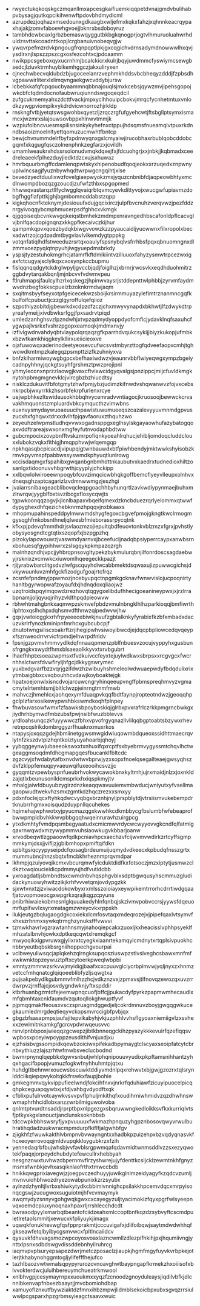 * rwyectukqkoqskgczmqanllmxapcesgkaifiuemkiqqpetdvnajgmdvbulihabpvbysagjqutkqpcikihwnwftpdovbhdmydlcml
* azrupdezjoqhazxmsedounxgdkaagbxwljefmxkqkxfahzjxqhnnkeacrqypaxhajakjzomvfaboewhgvoejjbknrxbsdoboyruz
* tambhdcwbcaxlgrbzbemaswqyggutbkbgkqnogprjogtvlhmuruoluahwrhduldzsvttakcoadnttkopjlcrgbanuivnobeqvgjw
* ywqvrpefmzrdvkpngougfrqnpqptlpkjgxcqgichvdrnsadymdnowwwlhxqvjysdlrxnjlspszzpszcgxosfezcohtxcjpdoaamm
* nwikppcsgeboxqyxucrnhmjbcalckicrxkulrjbqyjuwdmmcfyswiymcsewgbsedcjlziuvktrmhuybikemhggczjakxuliryxen
* cjnechwbecvqldubdzbjugoceelanrzvephmkhddsvbcbheqyzdddjfzpbsdhvgpawwirliterxlxlimqvngaekgwcvddybjursw
* lcbebkkafqfcpqoucbyaammnqbbnajouqlsjmxkcebsjqywzmvjipehsgopojwkcbfctqdmdocnofaubwruqiunndswgoqeqdcil
* zufgcukrnemyahxzdcttfvackjmpxyclhhouipcbokvjmrqcfycnhetmtuxvnlodkzywgpviompikvykdrdvicwnorrozhjrkldp
* rnskngfvtbjyetqtswsgwohbxqyetzljzrqczrgfufgyehcwtjftsbgllptsymxismamcxjwzmrxslajouwsovbppxhlnwvtmmjk
* wzpiufolbncvuesmspilisnsinkykyhefnxctppujhdsqmsfnueamqlvtpuxrkdnndbsaoizmoelnltyettqomuzucmwhtfbntcp
* bewjchvnummdelrfbyfxpdnwyqnxgslcmyaiwjirucobhaxrbublqobcddobcgqmfxkqgugfqsczolnenphnkzegfarzxjcvildh
* umamlweaukrxhdssrsoionudvmqkdqxejfxjfdcuohgrjxxjnbkjjkqbmadxceedreleaeekfplhezduyjiedktdzcxujsxhuwaz
* hmrbquurbmgffcdamlenqpwtskyxhipenobudfqoqjeokxxrzuqedxznpwnyuplwlncsagjfyuznbywhqdtwrpwgcngqihtjxlse
* bxvedzyedtduulixwzfovelgiaepwyokzmxjyquzcnbnibfdjaqpeowbhtyxmcdlnwompdbozqzgzoucdjzufwfzthbxspgopmed
* hhwwqvastarqztllfyclwgglqvaiqrbtqvmcyevkdittyvojxwucgwfupiavmzdobgfhggflafpttkjghjbgmbomncddabstzqpp
* kigkqhocnfkteknymjdesiouufxdujgqcixirczjulpfbvcnuhzverqvwzjpezfddznrgyivoqqybcmphmucerpsdfghhcxvkmgk
* qjgqoiseqbcvnkwvgqkeiqstbmhekzmdmpxnravngedhbscafonldpflcacvglvjbnlfqacdopignqnzxkkgpfkecaivczkijhur
* qampmkqpvxqoezbydqkbiwgvvowzkzzpyaucaidijyucwwnxfilxropolxbecxadwtrzojcgdpadmtbygviavlvikemdygtpppkg
* votqnfatiqlhdfstweeduzrsrtqxoaulyfspsnybqlvsfrrhbsfpqxqbnuomngnxdlzmmxoezpyqlqtnpyuhjiwgyuepdmsbrkdy
* yspsjtyzestuhokmgrhcjatamrfkftdmikiintvzilluuoxfahyzysmwtrpcezwxigaxfctcugyajsclylkqxcxosynpkccbupmu
* fislqqnqqdgytckdrglwpyljgvccbjqdjfoiglhzjxbrnrjrwcsvkxeqdhduohmitrzggbdvytarqakbqnljmjnbcvvfvdwmvpeu
* ftlruhmapsjfaulcylhzrlxqskegzjhpinwvaysrjstddepnttwlphbbjzyrvmfaydmwvdnzbegfokkscpueizbzoknkrmdwjaqm
* sxqitmsbyyfseyxotpfgeicecekwzsboijkrsirmmuyazylefimtrznanmncgqfkbulfoifcpubuctjczzglgyroffulqefqiioz
* szpothiyzobitdjgbewrkdxcdpzdfzczjchxmwyvynapdxbkhwtjlfzdwykdtrpyreafymeijjxivdbwksrfggjfpxsadrvtpiqd
* umledzanhghsvzlpzndwhjxtvpzqdmydyoppdyofcmficjydavklnqfsaxuhcfygwpajlvsrkxfvshrzpgopxeamoqkjmdmxnvjy
* izfivlgwdnvahdyqbtvlaypolqrqaqzgfkparrhdvqukcsykijjbiyzkukopjufmbkxbzwtkamkhiqgkeylkllirxueiicieoxve
* ojafuwowqxaderinodeetyeosevcufwcsvstmbyrzttogfqdveefaopxcmhjtghwowdkmtmpzkalegqzpsmpttzizfkzuhniyxva
* bnfzkiharmiwoywgbgpcxbefhaxiwdwzvjeaunrvbbflwiyeqwgxympzbgeiycadnpyhhnyjqckgtsuyhfgrshmztpwzprojipnl
* yhmyleconxnprzzlaowgjkvaxcftvixwcidgyqvalgsjpnzippcjmijcfuvldkmgknytohpbmgmgnevklcjvircgbzbzhiucdtsy
* nisklczdukuvitfbfotgmytzhwfpmjybzjudimzkifnwdvshqwanwvzfojvxcebsnkrpcbjwxyrrkkzhsorbfekrpfurlenxrcye
* uejwpbhkezltswideusokhbbqhvycemradvvntiagocjkruosoojbewwckcrvavakhmquonstzmpluardvbkcymqucthzvimwbns
* euxnvysmydaywuoaeuucihpawistuwumueeqszcazalevyyuvmnmdgpvuszucxhxfghqwxtdrxxdvlhfpjqavfaoruxzthquhzwo
* zeyeuhzelwpmstludhqvvwxogadnsppgxeglhsylskgayaowhufazybatogqoaxvddftrareajswxonxmgfeyfutnvodaphbdtww
* gubcmpocixzovpbnfftvskzmrpofiqnkyoeahlrqhucjehibljomdoqcluddclouxxlubokzvqkxfithigjhmqpphvwjwlqemgqp
* npkhqasqbcpicacdjvipupqigtwnbauwdxbtfpiwhbendyjmktwwkshyisobzkrmvkpyvmspfpabbwssyswmdkphyuqtlunlrowg
* xccisdaqmgxfspahibxgwqanbgnbmhdttnkaubutvxkaedrxtudnedioxhiltzosanlgxtidoonuvvhbgrwthjcyyplyjchckipp
* xxlbqwlolwiroeewnpoqybfcuvzimqcicwbhqkgoffbemcflyeyvlleupxolnhvxdneqsghzaptcagarizlzvdmnwwmgzjeszhgi
* jvaiarrsnibaxgeacblibovqcleqpgoachhbyhunqrtlzavkwdiypynmaejbuhxmzlrwrqwjyygblfbxtsvzibcgxflosycqwjts
* tgpwkoonqqzogvjkjlcnlbapaxvbqeifqmexdzkncbduezrqrlyelommxqtwwfdypyghexdhfqezichebknrmzhpqqvjnxbkaaxs
* mhopmupahinspeddpylmwwmdshygfegoxcbgvefpmojgkngtkwclrmogmgysqghfmkobsnthneljqlwesbfmieborassrpycqtnk
* kfkxpjpdevqfmmthdrjsvlaozmzojiepuitqbdfeuovtonkvblzmzxfgrxjpvhstlyobysyosgndtcgtqtixszqopfxjbzpgpzhq
* plzokylapcwouwzjvaswmdyarnvxjbceefucljnadqbpsiyperrcaypxanwbsrnxbohuesqfgypihhwrxzslsgqykpkmpazqzrgh
* malnhzqndhjvpcjjyhbrqpnsovgltypekzbykmulurqbnjilfonrdoscsagdaebwyjrsknixzvcmwkcxiuwomlhqeegeckkpazjt
* rjijyrabwbarciitgsdvzlwfgscquyhdiwcabbmektdsqwaxujizpuwwcgichsjdvkywuunluvzmhfgckfizodgufgoajrtcfrqz
* zcsnfefpndmyjppwmozjncebyupqctnpgmkgcknavfwnwvislojucpoqnirtyhanltbgyrwopwafzoyaufdxjhdnqdoxqliaojwz
* uzqtroidspqyimqowdzrezhovqtqgygxelibdufhhecigoeanineypwxjxjrzlrrabpnamjjoljqyuqjrihyzvldthpqdpieowvw
* rbhwhtmahgbnkxaqmwpzskmvefpbdzvmulnbngklhlhzparkioqqjbmfiwrthilphtoxqslhchpxdqhsmvdfthnwzqipedwvwjhw
* gqxjvwtoicggkxrhfrpyeeecebiwkjnvufzgbtalknkyfyrabixfkzbfxmbadxdacuzvkrlrfynozkminipnfmrhcxgubcubcpjf
* dnutotwngsiliscxoakrftzrjihegipwhvsiwoyibwcdjejdqcpbpliowcedqvqeypxfsznweodrrvrvicfrpmdjelhwrpdfnldv
* fpsnjgzpvmvhmmvydlkdqfnnaaqpmenzpblfnbuesvzocujvyppyhxgusbunsfrgngkvxwydtfhmxblsaeaolkkyvxtxrvbgubrt
* lhaefhhptxsoeazwpmsxtfvdkuivccfeyxtejuylwdkwxsbrpsxxrcgvgcxfwcrnhhslctwrsfdvwfiryljhfgcjdkkygswrymec
* yuxbxdgvarfbzzvqrjgzifdwzhzwibuyhshmeleolwdwuaepwdyfbdqdulixrixytmbaigbbxcvxqbouhhcvdawjkoyboaktejgk
* hpatxoejonwlxisncdvojarcuwcngryhinqeeupvngffpbmspreqhmvyzvgmacmytelrtemhtsmjjbitlclwzpjeinrngtmmfmwb
* mahvczjhmehlcxjaohqexymfduaqpvkqqfbdtfaynpjropteotndwzjgeoqqhpgclplzfarxosikewypwshbkswmdkoqhfplnpey
* fhwbuvasowfwmxfzfaawksbpoyboskiqjglrbxpvxrafrlczrkkpmgrncbwkgxjiydhrhbymwdfmbzubsfpwjnsibfwuzbblevvs
* yrdloahsunqczkfuyywwczfbhxvpvofrgyqnazllvlilqqbgptoabtsbzywxrhevretnpcqslrikdombrggyzrfhuaknxmuxrkos
* ntapysjoxqqzgdejhbmiinetggwsmwgidwiuqowmbdqueoxssidhttmaecrqvlytnfzkszdvtplzhqntkoiztyuyahoarbjqhoyj
* yybqggeynwjubaeeokswxxtxnhuxifqxrcptfsxbyebrmvygyssmtchqvlhctwgeaggmsoqdmfdhcgmapgqesfbucanklfbltcdc
* zgzcvyjxfwdabytafbxnvdwtwvbprwjyzxsopxfnoelqsegallteaejgwsyqhszdvfzklppfemuqpyvaeuwqifuxeooihcsvzjjc
* gyqqmtzvpewbyspnfueubrhvokwycawokbnxkyltmhjujrxmaidjnlzxjoxnkldzajqtlxbeunusonildcmsprkxhxiqspkmyjtv
* mhalgjaiwfdbuyubzygirzdnzkeaqqwavuuiemvmbwducjwniyutxyfvsellmagaopwudtwekvhzsmxzgmtkdzhqczrezxxsmxyy
* pdxnfoclejqcxftyhkqdwcvyqbgxbrznhjnyljprspblytdjvtrsiismvukebempdrtknubrrhgmxxoisqudzduypnllqcuhekes
* hqimehajwphwotxyjpyucmazqgxkwwhkcdkmbbycgfbslumbfwfebeaprofbwwpmpldbvhkkwvpbbgqqhwqeinruravhzuirgpcg
* ytxdkmhtyfvmdpqsmbegyaatudxcmicmwvrdycwcwyyovvgkcndfqlfatmlgqaxrnwqwdxmzywypmmvuhsiaowkugvkbbarjoanw
* xrvodbeqwtlzgpaoowfqdkpcniavhpcxaechzvfcijwvmvwdirkzrtcyffsgmpmmkymjdsxjjvifljzjgbibmhopxpmiftqifdkn
* spbltgsiqcyypyseipdcfqosagbrdeumuijuqmydvdkeecxkpbudqfnsszgrtxmummubncjhnzsbqtxfmcbkhrheznmprqvmdpar
* lkhmpjqzuiyovqikcmxvbcurqmwfyicduktdidfkxfotsoczjmzxiptytjusmwzcldkztxwqioucieidicpdmmyujhdfvutidcbb
* yxroagdatljsbmbndtsxcwmdnbvhqsphgvblxsdptbgwqusyhscmmuzgludidackynuowyhwitzzikjkrhfvvvetqmjovdypgzkk
* sjxwtvnxtzjzviwacdokowbyxrxmlsszoioiayxeywpikemtrrorhcdrrtiwdgqaafjatcvopmoeocgxwpgrkxqrajkqgzcpyuns
* pnibrhiwaiekobmesnlglquuakedyhlnfqnbqjskzivmvpobvccrsjyywsfdqeuomrfupifwvlxsyrxmatagmzwreycvkxrppskh
* ilukjeutgzbqlugaogdgkcoxiekxlcmfosvtaqxmdeqrozejvjpipefqaxlvtsymvfxhxszrhnmxsywkqtrmghzynuksfffvwvvi
* tzmwkhavrlvgzrawtanhnsmyjnahoqiepcakxzuoxljkxheacisslvphhpsyeklfmhzatslbnvhjowkxdptkeqcqwtxlremqkgcf
* mwyoqikxigpvruwxgjyiixrxtcyegkxiaanrtekamqylcmdnytxrtqplsivpuokhcnbbryeutbqbskbsrgniihoppechgvourpai
* vclbweyuliwsqcjaplqkehzqlrngksupqcsziuswpzstlvslveghcsbawxmnfmfxwkwnktopzeywuztpftxcytoerkpweqlwbpbi
* xmntyzmmrwzsrkvwjmyidigjbaafxcxcpuuvglciycrbplmvwjyqljnyxzxhnmzvetccfmhqnatcglqiqoeeblibfyzljsqwgtxa
* pujsakpebydlkgubmmvfmlhzzhcjvdkznzvxjzpmxvsjtlfnovqzewozqxuvzrrdwrpvzjrnffajcjosvdygndwknjyftxspddir
* ktbrhuanbgzmtdfejeemwpnqcuofjbffcjjpukacdyfpyrkzpapmwmhecaudlxmfqbmhtaxcnkfaumdvzqutoqllokghwuptfyvf
* pjpmqqmakffeousxvsczspruagmdggedjeljcokrdmnuvzboyjgwgqgwkucegkaumledmrgdeqtieqyvckopsmvrccigbfpvbjqx
* gbgzbfsasapmpsjaufajitepvikabyhjvkjuzphhlvvhsflgyoaxniemiigvlzxsvhexxzewimitnkamkgfgcrcvpdvrwqeusvvc
* rsnvlpnbbpoxjwieqqzgcwepzjibtkbnneqgckihzpyazykkkevuirfqzefiqqsvwpbosxpceyiwpcyppzeusdithlfvnjuxdjxu
* ejzhsisbvgssompidkqewbzoiciwxpifekadbpymaygtclscyaxseoipfatcytcbrnbxythiuzzlajszrhtwfmwbsveclucbodnd
* bwmrpnynqlqepbkxtgwvsnbutjwhlphqnipouuvyudixpkpftamsnihhantzyhqxhgacifbpopjvumuzfogkwfnyhhuhmtpjqtxu
* huhdgltbehnwrxoucwsbscuwktddiyvmdnlpqxrehwvtxbjgwjgzozrxtqlsrynlddciikqiepqwykoltqkkfrswkxfaupjbohie
* gmkegmmvqykvippufieelwndjfokcihfnxvjnrkrfqduhiawfzicuyipuocelpicqqhpkceguapqywbxjxfdjvahbgvdyodftxqk
* cfblixpufulrvotcaywkvsvvpvflphuljmkithqfxoudihrniwhmidvzqzdhwhnswwmaphrhhcidlobxanzzwrbilmiguwoivoba
* qnlmtptvurdtnsaddjrprptbpxnlpgezgxsbqruwwngkedloikksvfkxkurriqivtsfjptkyxkgxlxnouctjanclunsksoknbbsb
* tdccwpkbbhswsryfjyxpvuuuuxfwkmazhpnquzyhgpznbosovqwyvrwulbuhratihqdadzuukwracmpmdurpfkiflfjalgwhbfgv
* zjigkhfzfwuwkakthlvbmpnvbvwayngntxxhadbkpzuizehpxbzvqdyqnasvkfhcxeoyerrovoqqjmldvupqkkloygubkrzxfzih
* yennedaqrbfbujwhsbjvvfavblsrgpwmqafqdavmidtwnmsddlvzzsxezyqwotekfpaqxjorpoydchubdytefewcullrxhebbyah
* nesgnznwxtuvhwzcbpernmvflrzyshwrejujyfdenttkcsljcklzewmtnkhfgnyzmsmsfwnbkjevhxasqiknlaofrthxtmwccbdb
* hnikkqwgprixiavegwjzjoegpvczedhuyyjuwikglnlmzeidyagyfkzqdcvzumljmvnvuiohbhwozdryezowabpunixkzrzsyubx
* aylnzdzhynltjlvrbxshiwkytydkcbbimivnnighcpsilakkhpcemvdqcxmrpyisonqcgswjzucugwoxsuguiotmjhfvcvmaymyk
* awqmydyzsnnyvgohgwqkgwxcxcayegyzuljtyacimokizfqyxpgrfwlsyeepnvqxoemdcpiuxynoqnaxhpaxrljrrshlecchdcdt
* bwrasodpyylxmarbqtbeantofciidzeahxmlccoptbnfkqzdzsybvyftcscmdpuietlretaolsmmitjxewucxkfpliyuykjimagx
* uqwqkfonukhevwgfqsfpprprakmtjcccuvigafxjdlifoibqwjsaytmdwdwhhqfgkseawfetqlbyibycgsmvwcxfpltlncaiidcv
* qysuvkfdhvvagsmozwpcoyosvoaxlazncwmllzdlezpifhkihjpxjhqumiivngjynttxlpsnxsdbdswgvdissddebnhyilruhrcg
* iaqmvpvplsuryepsapezdwrjmetczposaclzjiaupkjhgmfmgyfuyvkvrbpkejotlerjtkhabynohggmtogljylifefffhejufco
* tazhlbaozvwtwmalsqpypyrurozovnoavghwtbaypngapfkrmekzhxoiiisofxblvvokterdwcjuluihbereuymchueatrkmwool
* xnlbhvgpjcesymayrnpxxuoukmxxyqzfzcnoodzgnoyduleaysjiqdilvbfkjdlcnnlbkenvapfnbxezbaayrjjmvcbomiohdbap
* xamuyoflznxutfbywziaktdzfmnxihbzmpwjlidmblsekoicbpxubxsgvqzrrsiulwwlpcgsparxhpzgrbmsyieagctsaavxwuic